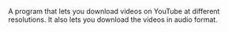 A program that lets you download videos on YouTube at different resolutions. It also lets you download the videos in audio format.
